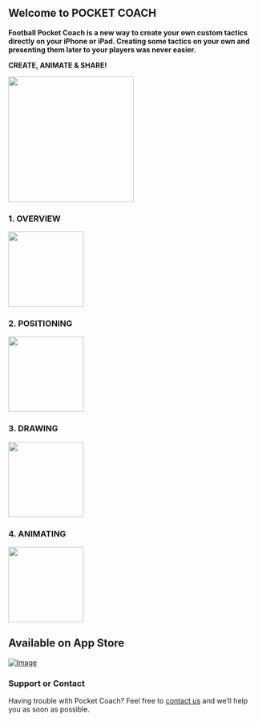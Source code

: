 ## Welcome to POCKET COACH

**Football Pocket Coach is a new way to create your own custom tactics directly on your iPhone or iPad. Creating some tactics on your own and presenting them later to your players was never easier.**

**CREATE, ANIMATE & SHARE!**

<img src="http://shrani.si/f/23/Sf/2QHPFhOp/1/1.png" width="250" align="middle">    

### 1. OVERVIEW
<img src="http://shrani.si/f/29/UO/Fde5w9l/2.png" width="150" align="middle">

### 2. POSITIONING
<img src="http://shrani.si/f/S/JQ/3GjUhYpC/3.png" width="150" align="middle">

### 3. DRAWING
<img src="http://shrani.si/f/2/Bb/4KpYEf5S/4.png" width="150" align="middle">

### 4. ANIMATING 
<img src="http://shrani.si/f/3o/KW/QNHRN0b/55.png" width="150" align="middle">

## Available on App Store

[![Image](http://shrani.si/f/1o/7h/3ZBcFPRU/app-store-icon.jpg)](https://itunes.apple.com/us/app/pocket-coach-for-football/id1171741624?ls=1&mt=8) 

### Support or Contact

Having trouble with Pocket Coach? Feel free to [contact us](mailto:ms.pocket.coach@gmail.com) and we’ll help you as soon as possible.
